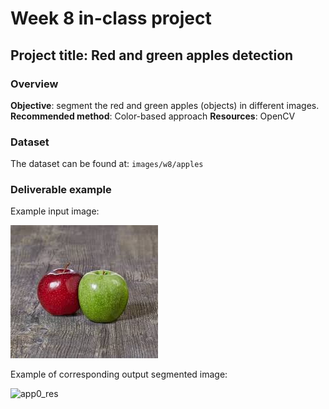 # Week 8 in-class project 

## Project title: Red and green apples detection

### Overview
**Objective**: segment the red and green apples (objects) in different images.
**Recommended method**: Color-based approach
**Resources**: OpenCV

### Dataset
The dataset can be found at: `images/w8/apples`

### Deliverable example
Example input image:

![apple image](apple1.jpg)

Example of corresponding output segmented image:

![app0_res](https://github.com/user-attachments/assets/20d59b34-6dc4-4b8a-a63c-636b0d7dcfdf)

